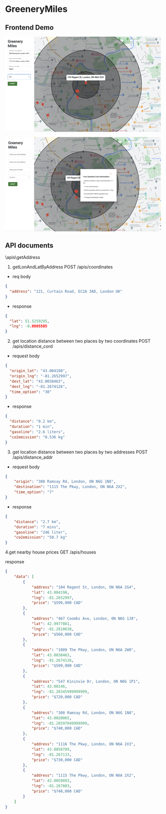 # GreeneryMiles

## Frontend Demo 

![demo1](./demo_pic/pic1.png)

![demo2](./demo_pic/pic2.png)

## API documents

\apis\getAddress

1. getLonAndLatByAddress
POST /apis/coordinates
- req body
```json
{
  "address": "121, Curtain Road, EC2A 3AD, London UK"
}
```
- response 
```json
{
  "lat": 51.5259295,
  "lng": -0.0805505
}
```

2. get location distance between two places by two coordinates
POST /apis/distance_cord

- request body

```json
{
  "origin_lat": "43.004198",
  "origin_lng": "-81.2652997",
  "dest_lat": "43.0038463",
  "dest_lng": "-81.2674126",
  "time_option": "30"
}
```

- response
```json
{
  "distance": "0.2 km",
  "duration": "1 min",
  "gasoline": "2.6 liters",
  "co2emission": "0.536 kg"
}
```

3. get location distance between two places by two addresses
POST /apis/distance_addr

- request body

```json
{
    "origin": "308 Ramsay Rd, London, ON N6G 1N8", 
    "destination": "1115 The Pkwy, London, ON N6A 2X2",
    "time_option": "7"
}
```

- response
```json
{
    "distance": "2.7 km",
    "duration": "7 mins",
    "gasoline": "246 liter",
    "co2emission": "50.7 kg"
}
```


4.get nearby house prices 
GET /apis/houses

response
```json
{
    "data": [
        {
            "address": "104 Regent St, London, ON N6A 2G4",
            "lat": 43.004198,
            "lng": -81.2652997,
            "price": "$599,900 CAD"
        },
        {
            "address": "467 Coombs Ave, London, ON N6G 1J8",
            "lat": 42.9977861,
            "lng": -81.2810638,
            "price": "$560,000 CAD"
        },
        {
            "address": "1089 The Pkwy, London, ON N6A 2W8",
            "lat": 43.0038463,
            "lng": -81.2674126,
            "price": "$599,900 CAD"
        },
        {
            "address": "547 Kininvie Dr, London, ON N6G 1P1",
            "lat": 43.00146,
            "lng": -81.28345999999999,
            "price": "$720,000 CAD"
        },
        {
            "address": "308 Ramsay Rd, London, ON N6G 1N8",
            "lat": 43.0020065,
            "lng": -81.28597049999999,
            "price": "$740,000 CAD"
        },
        {
            "address": "1116 The Pkwy, London, ON N6A 2X3",
            "lat": 43.0058789,
            "lng": -81.267133,
            "price": "$730,000 CAD"
        },
        {
            "address": "1115 The Pkwy, London, ON N6A 2X2",
            "lat": 43.0059893,
            "lng": -81.267803,
            "price": "$740,000 CAD"
        }
    ]
}
```